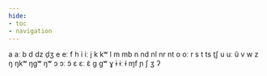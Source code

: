 ```yaml
---
hide:
- toc
- navigation
---
```

a
aː
b
d
dz
d̠ʒ
e
eː
f
h
i
iː
j
k
kʷ
l
m
mb
n
nd
nl
nr
nt
o
oː
r
s
t
ts
t̠ʃ
u
uː
ũ
v
w
z
ŋ
ŋkʷ
ŋɡʷ
ŋʷ
ɔ
ɔː
ɔ̃
ɛ
ɛː
ɛ̃
ɡ
ɡʷ
ɣ
ɨ
ɨː
ɨ̃
ɱf
ɲ
ʃ
ʒ
ʔ
